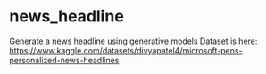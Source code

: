 # news_headline
Generate a news headline using generative models
Dataset is here: https://www.kaggle.com/datasets/divyapatel4/microsoft-pens-personalized-news-headlines